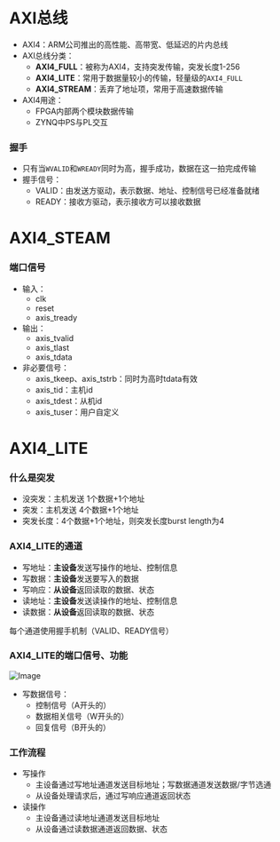 # AXI总线



- AXI4：ARM公司推出的高性能、高带宽、低延迟的片内总线
- AXI总线分类：
  - **AXI4_FULL**：被称为AXI4，支持突发传输，突发长度1-256
  - **AXI4_LITE**：常用于数据量较小的传输，轻量级的`AXI4_FULL`
  - **AXI4_STREAM**：丢弃了地址项，常用于高速数据传输
- AXI4用途：
  - FPGA内部两个模块数据传输
  - ZYNQ中PS与PL交互



### 握手

- 只有当`WVALID`和`WREADY`同时为高，握手成功，数据在这一拍完成传输
- 握手信号：
  - VALID：由发送方驱动，表示数据、地址、控制信号已经准备就绪
  - READY：接收方驱动，表示接收方可以接收数据







# AXI4_STEAM

### 端口信号

- 输入：
  - clk
  - reset
  - axis_tready
- 输出：
  - axis_tvalid
  - axis_tlast
  - axis_tdata
- 非必要信号：
  - axis_tkeep、axis_tstrb：同时为高时tdata有效
  - axis_tid：主机id
  - axis_tdest：从机id
  - axis_tuser：用户自定义









# AXI4_LITE

### 什么是突发

- 没突发：主机发送 1个数据+1个地址
- 突发：主机发送 4个数据+1个地址
- 突发长度：4个数据+1个地址，则突发长度burst length为4





### AXI4_LITE的通道

- 写地址：**主设备**发送写操作的地址、控制信息
- 写数据：**主设备**发送要写入的数据
- 写响应：**从设备**返回读取的数据、状态
- 读地址：**主设备**发送读操作的地址、控制信息
- 读数据：**从设备**返回读取的数据、状态

每个通道使用握手机制（VALID、READY信号）



### AXI4_LITE的端口信号、功能

![Image](https://github.com/user-attachments/assets/8a05d1e5-f7f1-44b5-a83e-2d2366c189fa)

- 写数据信号：
  - 控制信号（A开头的）
  - 数据相关信号（W开头的）
  - 回复信号（B开头的）









### 工作流程

- 写操作
  - 主设备通过写地址通道发送目标地址；写数据通道发送数据/字节选通
  - 从设备处理请求后，通过写响应通道返回状态
- 读操作
  - 主设备通过读地址通道发送目标地址
  - 从设备通过读数据通道返回数据、状态


